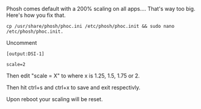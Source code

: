 <p>Phosh comes default with a 200% scaling on all apps.... That's way too big. Here's how you fix that.</p>
<pre><code>cp /usr/share/phosh/phoc.ini /etc/phosh/phoc.init && sudo nano /etc/phosh/phoc.init.</code></pre>
<p>Uncomment</p>
<pre><code>[output:DSI-1]</pre></code>
<pre><code>scale=2</pre></code>
<p>Then edit "scale = X" to where x is 1.25, 1.5, 1.75 or 2.</p>
<p>Then hit ctrl+s and ctrl+x to save and exit respectivly.</p>
<p>Upon reboot your scaling will be reset.</p>
